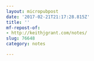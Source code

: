 ```yaml
---
layout: micropubpost
date: '2017-02-21T21:17:28.815Z'
title: ''
mf-repost-of:
- http://keithjgrant.com/notes/
slug: 76648
category: notes

---
```

